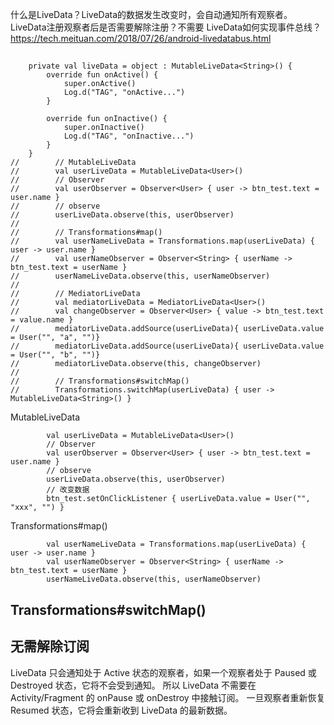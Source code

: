 

什么是LiveData？LiveData的数据发生改变时，会自动通知所有观察者。  
LiveData注册观察者后是否需要解除注册？不需要
LiveData如何实现事件总线？https://tech.meituan.com/2018/07/26/android-livedatabus.html



##



```
    private val liveData = object : MutableLiveData<String>() {
        override fun onActive() {
            super.onActive()
            Log.d("TAG", "onActive...")
        }

        override fun onInactive() {
            super.onInactive()
            Log.d("TAG", "onInactive...")
        }
    }
//        // MutableLiveData
//        val userLiveData = MutableLiveData<User>()
//        // Observer
//        val userObserver = Observer<User> { user -> btn_test.text = user.name }
//        // observe
//        userLiveData.observe(this, userObserver)
//
//        // Transformations#map()
//        val userNameLiveData = Transformations.map(userLiveData) { user -> user.name }
//        val userNameObserver = Observer<String> { userName -> btn_test.text = userName }
//        userNameLiveData.observe(this, userNameObserver)
//
//        // MediatorLiveData
//        val mediatorLiveData = MediatorLiveData<User>()
//        val changeObserver = Observer<User> { value -> btn_test.text = value.name }
//        mediatorLiveData.addSource(userLiveData){ userLiveData.value = User("", "a", "")}
//        mediatorLiveData.addSource(userLiveData){ userLiveData.value = User("", "b", "")}
//        mediatorLiveData.observe(this, changeObserver)
//
//        // Transformations#switchMap()
//        Transformations.switchMap(userLiveData) { user -> MutableLiveData<String>() }
```

MutableLiveData
```
        val userLiveData = MutableLiveData<User>()
        // Observer
        val userObserver = Observer<User> { user -> btn_test.text = user.name }
        // observe
        userLiveData.observe(this, userObserver)
        // 改变数据
        btn_test.setOnClickListener { userLiveData.value = User("", "xxx", "") }
```

Transformations#map()
```
        val userNameLiveData = Transformations.map(userLiveData) { user -> user.name }
        val userNameObserver = Observer<String> { userName -> btn_test.text = userName }
        userNameLiveData.observe(this, userNameObserver)
```
## 

## Transformations#switchMap()

## 无需解除订阅
LiveData 只会通知处于 Active 状态的观察者，如果一个观察者处于 Paused 或 Destroyed 状态，它将不会受到通知。
所以 LiveData 不需要在 Activity/Fragment 的 onPause 或 onDestroy 中接触订阅。
一旦观察者重新恢复 Resumed 状态，它将会重新收到 LiveData 的最新数据。